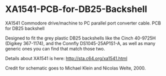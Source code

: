 # XA1541-PCB-for-DB25-Backshell
XA1541 Commodore drive/machine to PC parallel port converter cable. PCB for DB25 backshell

Designed to fit the grey plastic DB25 backshells like the Cinch 40-9725H (Digikey 367-1174), and the Connfly DS1045-25AP1S1-A, as well as many generic ones you can find that match those two.

Details about XA1541 is here: http://sta.c64.org/xa1541.html

Credit for schematic goes to Michael Klein and Nicolas Welte, 2000.

